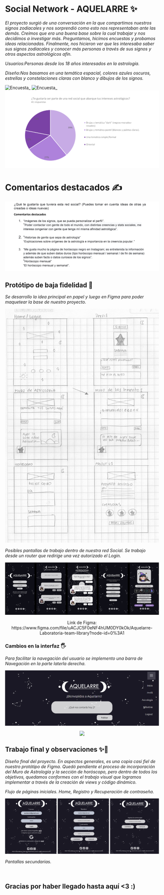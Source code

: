 # Social Network - AQUELARRE ✨

_El proyecto surgió de una conversación en la que compartimos nuestros signos zodiacales y nos sorprendió como esto nos representaban ante las demás. Creímos que era una buena base sobre la cual trabajar y nos decidimos a investigar más. Preguntamos, hicimos encuestas y probamos ideas relacionadas. Finalmente, nos hicieron ver que les interesaba saber sus signos zodiacales y conocer más personas a través de sus signos y otros aspectos astrológicos afín._

_Usuarios:Personas desde los 18 años interesados en la astrología._

_Diseño:Nos basamos en una temática espacial, colores azules oscuros, estrellas y constelaciones claras con blanco y dibujos de los signos._

![Encuesta_](https://github.com/NicoPerisic/SCL016-social-network/blob/master/src/images/Página1.jpg)
![Encuesta_](https://github.com/NicoPerisic/SCL016-social-network/blob/master/src/images/Página2.jpg)
![Encuesta_](https://github.com/NicoPerisic/SCL016-social-network/blob/master/src/images/Pagina4.jpg)

# Comentarios destacados ✍

![Encuesta_](https://github.com/NicoPerisic/SCL016-social-network/blob/master/src/images/Pagina3.jpg)


## Protótipo de baja fidelidad 🙌

_Se desarrollo la idea principal en papel y luego en Figma para poder maquetear la base de nuestro proyecto._

![Boceto en papel](https://github.com/NicoPerisic/SCL016-social-network/blob/master/src/images/BajaFidelidad.jpg)

_Posibles pantallas de trabajo dentro de nuestra red Social. Se trabajo desde un router que redirige una vez autorizado el Login._

![Figma protótipo Pantallas 1](https://github.com/NicoPerisic/SCL016-social-network/blob/master/src/images/Figma.jpg)


<div align="center">Link de Figma: https://www.figma.com/file/uACJC5F0eNF4hUM0DY0kOk/Aquelarre-Laboratoria-team-library?node-id=0%3A1</div>

### Cambios en la interfaz 🖐

_Para facilitar la navegación del usuario se implemento una barra de Navegación en la parte laterla derecha._

<p align="center"><img src="https://github.com/NicoPerisic/SCL016-social-network/blob/master/src/images/BarraNav.jpg"></p>
<p align="center"><img src="https://github.com/NicoPerisic/SCL016-social-network/blob/master/src/images/CódigoNav.png"></p>



## Trabajo final y observaciones ✨💖

_Diseño final del proyecto. En aspectos generales, es una copia casi fiel de nuestro protótipo de Figma. Quedó pendiente el proceso de incorporación del Muro de Astrología y la sección de horóscopo, pero dentro de todos los objetivos, quedamos conformes con el trabajo visual que logramos implementar a través de la creación de views y código dinámico._

_Flujo de páginas iniciales. Home, Registro y Recuperación de contraseña._ 

<p align="center"><img src="https://github.com/NicoPerisic/SCL016-social-network/blob/master/src/images/PantallasPrincipales.png"></p>

_Pantallas secundarias._ 

<p align="center"><img src=""></p>


## Gracias por haber llegado hasta aquí <3 :)
